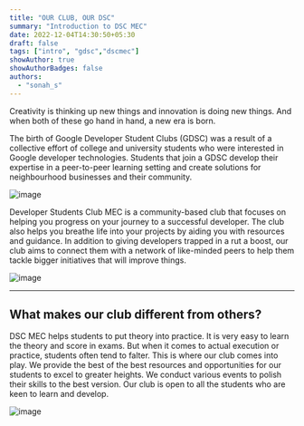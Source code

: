 ```yaml
---
title: "OUR CLUB, OUR DSC"
summary: "Introduction to DSC MEC"
date: 2022-12-04T14:30:50+05:30
draft: false
tags: ["intro", "gdsc","dscmec"]
showAuthor: true
showAuthorBadges: false
authors:
  - "sonah_s"
---
```

Creativity is thinking up new things and innovation is doing new things. And when both of these go hand in hand, a new era is born. 

The birth of Google Developer Student Clubs (GDSC) was a result of a collective effort of college and university students who were interested in Google developer technologies. Students that join a GDSC develop their expertise in a peer-to-peer learning setting and create solutions for neighbourhood businesses and their community.

![image](https://user-images.githubusercontent.com/93505829/205483493-1a1f40d6-a3d0-4915-9400-f19608fab491.png)

Developer Students Club MEC is a community-based club that focuses on helping you progress on your journey to a successful developer. The club also helps you breathe life into your projects by aiding you with resources and guidance. In addition to giving developers trapped in a rut a boost, our club aims to connect them with a network of like-minded peers to help them tackle bigger initiatives that will improve things.

![image](https://user-images.githubusercontent.com/93505829/205483511-979694e2-45ea-417e-9974-9b37b13d63d3.png)

---
What makes our club different from others? 
---
DSC MEC helps students to put theory into practice. It is very easy to learn the theory and score in exams. But when it comes to actual execution or practice, students often tend to falter. This is where our club comes into play. We provide the best of the best resources and opportunities for our students to excel to greater heights. We conduct various events to polish their skills to the best version. Our club is open to all the students who are keen to learn and develop.

![image](https://user-images.githubusercontent.com/93505829/205483516-2df8daa1-2da5-495c-8983-3cc20f5965a2.png)